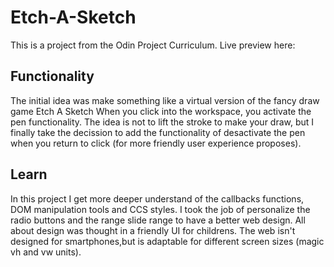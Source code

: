 # Etch-A-Sketch
This is a project from the Odin Project Curriculum. Live preview here: 

## Functionality
The initial idea was make something like a virtual version of the fancy draw game Etch A Sketch
When you click into the workspace, you activate the pen functionality. The idea is not to lift the stroke to make your draw, but I finally take the decission to add the functionality of desactivate the pen when you return to click (for more friendly user experience proposes). 

## Learn
In this project I get more deeper understand of the callbacks functions, DOM manipulation tools and CCS styles. I took the job of personalize the radio buttons and the range slide range to have a better web design. All about design was thought in a friendly UI for childrens. The web isn't designed for smartphones,but is adaptable for different screen sizes (magic vh and vw units).
